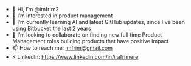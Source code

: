 - 👋 Hi, I’m @imfrim2
- 👀 I’m interested in product management
- 🌱 I’m currently learning AI and latest GitHub updates, since I've been using Bitbucket the last 2 years
- 💞️ I’m looking to collaborate on finding new full time Product Management roles building products that have positive impact
- 📫 How to reach me: imfrim@gmail.com
- ⚡ LinkedIn: https://www.linkedin.com/in/irafrimere

<!---
imfrim2/imfrim2 is a ✨ special ✨ repository because its `README.md` (this file) appears on your GitHub profile.
You can click the Preview link to take a look at your changes.
--->
